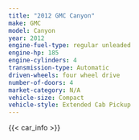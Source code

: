 ```yaml
---
title: "2012 GMC Canyon"
make: GMC
model: Canyon
year: 2012
engine-fuel-type: regular unleaded
engine-hp: 185
engine-cylinders: 4
transmission-type: Automatic
driven-wheels: four wheel drive
number-of-doors: 4
market-category: N/A
vehicle-size: Compact
vehicle-style: Extended Cab Pickup
---
```


{{< car_info >}}
